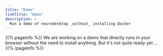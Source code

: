 ```yaml
---
title: "Demo"
linkTitle: "Demo"
description: >
  Run a demo of neurodesktop _without_ installing Docker
---
```


{{% pageinfo %}}
We are working on a demo that directly runs in your browser without the need to install anything. But it's not quite ready yet ...
{{% /pageinfo %}}
